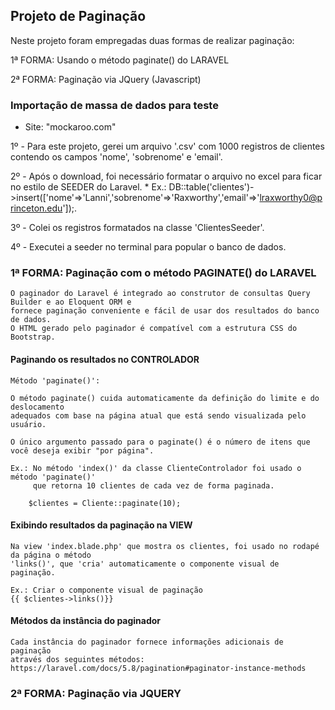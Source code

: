 ## Projeto de Paginação

Neste projeto foram empregadas duas formas de realizar paginação: 

1ª FORMA: Usando o método paginate() do LARAVEL 

2ª FORMA: Paginação via JQuery (Javascript)

### Importação de massa de dados para teste

- Site: "mockaroo.com"

1º - Para este projeto, gerei um arquivo '.csv' com 1000 registros de clientes contendo os campos 'nome', 'sobrenome' e 'email'.

2º - Após o download, foi necessário formatar o arquivo no excel para ficar no estilo de SEEDER do Laravel.
    * Ex.:  DB::table('clientes')->insert(['nome'=>'Lanni','sobrenome'=>'Raxworthy','email'=>'lraxworthy0@princeton.edu']);.

3º - Colei os registros formatados na classe 'ClientesSeeder'.

4º - Executei a seeder no terminal para popular o banco de dados.

### 1ª FORMA: Paginação com o método PAGINATE() do LARAVEL

    O paginador do Laravel é integrado ao construtor de consultas Query Builder e ao Eloquent ORM e 
    fornece paginação conveniente e fácil de usar dos resultados do banco de dados. 
    O HTML gerado pelo paginador é compatível com a estrutura CSS do Bootstrap.

#### Paginando os resultados no CONTROLADOR

    Método 'paginate()':

    O método paginate() cuida automaticamente da definição do limite e do deslocamento 
    adequados com base na página atual que está sendo visualizada pelo usuário.

    O único argumento passado para o paginate() é o número de itens que você deseja exibir "por página". 

    Ex.: No método 'index()' da classe ClienteControlador foi usado o método 'paginate()' 
         que retorna 10 clientes de cada vez de forma paginada.

        $clientes = Cliente::paginate(10); 

#### Exibindo resultados da paginação na VIEW

    Na view 'index.blade.php' que mostra os clientes, foi usado no rodapé da página o método 
    'links()', que 'cria' automaticamente o componente visual de paginação.

    Ex.: Criar o componente visual de paginação
    {{ $clientes->links()}}    


#### Métodos da instância do paginador

    Cada instância do paginador fornece informações adicionais de paginação 
    através dos seguintes métodos: https://laravel.com/docs/5.8/pagination#paginator-instance-methods


### 2ª FORMA: Paginação via JQUERY




